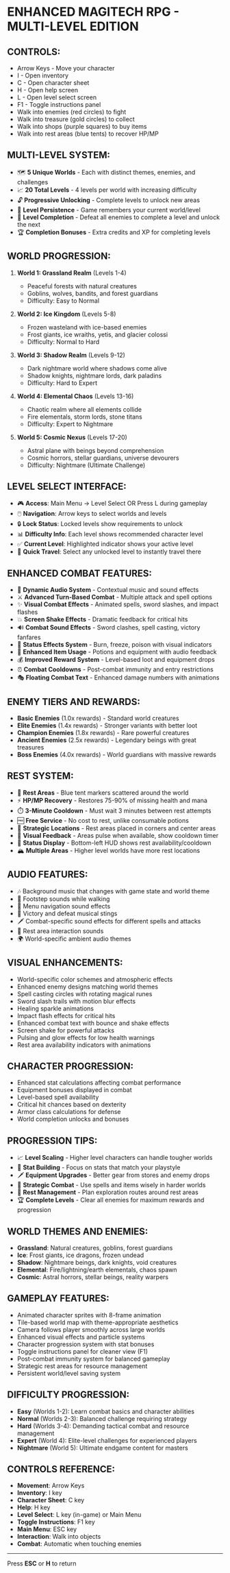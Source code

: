 # ENHANCED MAGITECH RPG - MULTI-LEVEL EDITION

## CONTROLS:
- Arrow Keys - Move your character
- I - Open inventory
- C - Open character sheet
- H - Open help screen
- L - Open level select screen
- F1 - Toggle instructions panel
- Walk into enemies (red circles) to fight
- Walk into treasure (gold circles) to collect
- Walk into shops (purple squares) to buy items
- Walk into rest areas (blue tents) to recover HP/MP

## MULTI-LEVEL SYSTEM:
- 🗺️ **5 Unique Worlds** - Each with distinct themes, enemies, and challenges
- 📈 **20 Total Levels** - 4 levels per world with increasing difficulty
- 🔓 **Progressive Unlocking** - Complete levels to unlock new areas
- 💾 **Level Persistence** - Game remembers your current world/level
- 🎯 **Level Completion** - Defeat all enemies to complete a level and unlock the next
- 🏆 **Completion Bonuses** - Extra credits and XP for completing levels

## WORLD PROGRESSION:
1. **World 1: Grassland Realm** (Levels 1-4)
   - Peaceful forests with natural creatures
   - Goblins, wolves, bandits, and forest guardians
   - Difficulty: Easy to Normal

2. **World 2: Ice Kingdom** (Levels 5-8)
   - Frozen wasteland with ice-based enemies
   - Frost giants, ice wraiths, yetis, and glacier colossi
   - Difficulty: Normal to Hard

3. **World 3: Shadow Realm** (Levels 9-12)
   - Dark nightmare world where shadows come alive
   - Shadow knights, nightmare lords, dark paladins
   - Difficulty: Hard to Expert

4. **World 4: Elemental Chaos** (Levels 13-16)
   - Chaotic realm where all elements collide
   - Fire elementals, storm lords, stone titans
   - Difficulty: Expert to Nightmare

5. **World 5: Cosmic Nexus** (Levels 17-20)
   - Astral plane with beings beyond comprehension
   - Cosmic horrors, stellar guardians, universe devourers
   - Difficulty: Nightmare (Ultimate Challenge)

## LEVEL SELECT INTERFACE:
- 🎮 **Access**: Main Menu → Level Select OR Press L during gameplay
- 🖱️ **Navigation**: Arrow keys to select worlds and levels
- 🔒 **Lock Status**: Locked levels show requirements to unlock
- 📊 **Difficulty Info**: Each level shows recommended character level
- ✅ **Current Level**: Highlighted indicator shows your active level
- 🎯 **Quick Travel**: Select any unlocked level to instantly travel there

## ENHANCED COMBAT FEATURES:
- 🎵 **Dynamic Audio System** - Contextual music and sound effects
- ⚔️ **Advanced Turn-Based Combat** - Multiple attack and spell options
- ✨ **Visual Combat Effects** - Animated spells, sword slashes, and impact flashes
- 💥 **Screen Shake Effects** - Dramatic feedback for critical hits
- 🔊 **Combat Sound Effects** - Sword clashes, spell casting, victory fanfares
- 🎯 **Status Effects System** - Burn, freeze, poison with visual indicators
- 🧪 **Enhanced Item Usage** - Potions and equipment with audio feedback
- 💰 **Improved Reward System** - Level-based loot and equipment drops
- ⏰ **Combat Cooldowns** - Post-combat immunity and entry restrictions
- 🎭 **Floating Combat Text** - Enhanced damage numbers with animations

## ENEMY TIERS AND REWARDS:
- **Basic Enemies** (1.0x rewards) - Standard world creatures
- **Elite Enemies** (1.4x rewards) - Stronger variants with better loot
- **Champion Enemies** (1.8x rewards) - Rare powerful creatures
- **Ancient Enemies** (2.5x rewards) - Legendary beings with great treasures
- **Boss Enemies** (4.0x rewards) - World guardians with massive rewards

## REST SYSTEM:
- 🛌 **Rest Areas** - Blue tent markers scattered around the world
- ⚡ **HP/MP Recovery** - Restores 75-90% of missing health and mana
- ⏱️ **3-Minute Cooldown** - Must wait 3 minutes between rest attempts
- 🆓 **Free Service** - No cost to rest, unlike consumable potions
- 📍 **Strategic Locations** - Rest areas placed in corners and center areas
- 🎨 **Visual Feedback** - Areas pulse when available, show cooldown timer
- 💬 **Status Display** - Bottom-left HUD shows rest availability/cooldown
- 🏔️ **Multiple Areas** - Higher level worlds have more rest locations

## AUDIO FEATURES:
- 🎶 Background music that changes with game state and world theme
- 🦶 Footstep sounds while walking
- 🔔 Menu navigation sound effects
- 🎺 Victory and defeat musical stings
- 🗡️ Combat-specific sound effects for different spells and attacks
- 🛌 Rest area interaction sounds
- 🌍 World-specific ambient audio themes

## VISUAL ENHANCEMENTS:
- World-specific color schemes and atmospheric effects
- Enhanced enemy designs matching world themes
- Spell casting circles with rotating magical runes
- Sword slash trails with motion blur effects
- Healing sparkle animations
- Impact flash effects for critical hits
- Enhanced combat text with bounce and shake effects
- Screen shake for powerful attacks
- Pulsing and glow effects for low health warnings
- Rest area availability indicators with animations

## CHARACTER PROGRESSION:
- Enhanced stat calculations affecting combat performance
- Equipment bonuses displayed in combat
- Level-based spell availability
- Critical hit chances based on dexterity
- Armor class calculations for defense
- World completion unlocks and bonuses

## PROGRESSION TIPS:
- 📈 **Level Scaling** - Higher level characters can handle tougher worlds
- 💪 **Stat Building** - Focus on stats that match your playstyle
- 🗡️ **Equipment Upgrades** - Better gear from stores and enemy drops
- 🎯 **Strategic Combat** - Use spells and items wisely in harder worlds
- 🛌 **Rest Management** - Plan exploration routes around rest areas
- 🏆 **Complete Levels** - Clear all enemies for maximum rewards and progression

## WORLD THEMES AND ENEMIES:
- **Grassland**: Natural creatures, goblins, forest guardians
- **Ice**: Frost giants, ice dragons, frozen undead
- **Shadow**: Nightmare beings, dark knights, void creatures
- **Elemental**: Fire/lightning/earth elementals, chaos spawn
- **Cosmic**: Astral horrors, stellar beings, reality warpers

## GAMEPLAY FEATURES:
- Animated character sprites with 8-frame animation
- Tile-based world map with theme-appropriate aesthetics
- Camera follows player smoothly across large worlds
- Enhanced visual effects and particle systems
- Character progression system with stat bonuses
- Toggle instructions panel for cleaner view (F1)
- Post-combat immunity system for balanced gameplay
- Strategic rest areas for resource management
- Persistent world/level saving system

## DIFFICULTY PROGRESSION:
- **Easy** (Worlds 1-2): Learn combat basics and character abilities
- **Normal** (Worlds 2-3): Balanced challenge requiring strategy
- **Hard** (Worlds 3-4): Demanding tactical combat and resource management
- **Expert** (World 4): Elite-level challenges for experienced players
- **Nightmare** (World 5): Ultimate endgame content for masters

## CONTROLS REFERENCE:
- **Movement**: Arrow Keys
- **Inventory**: I key
- **Character Sheet**: C key  
- **Help**: H key
- **Level Select**: L key (in-game) or Main Menu
- **Toggle Instructions**: F1 key
- **Main Menu**: ESC key
- **Interaction**: Walk into objects
- **Combat**: Automatic when touching enemies

---
Press **ESC** or **H** to return